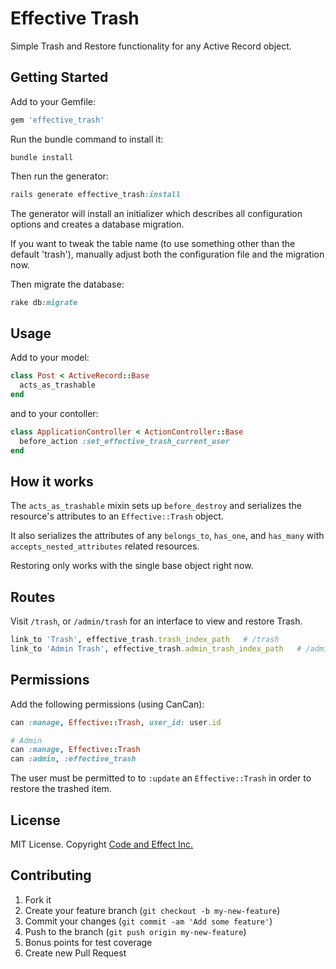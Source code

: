 # Effective Trash

Simple Trash and Restore functionality for any Active Record object.

## Getting Started

Add to your Gemfile:

```ruby
gem 'effective_trash'
```

Run the bundle command to install it:

```console
bundle install
```

Then run the generator:

```ruby
rails generate effective_trash:install
```

The generator will install an initializer which describes all configuration options and creates a database migration.

If you want to tweak the table name (to use something other than the default 'trash'), manually adjust both the configuration file and the migration now.

Then migrate the database:

```ruby
rake db:migrate
```

## Usage

Add to your model:

```ruby
class Post < ActiveRecord::Base
  acts_as_trashable
end
```

and to your contoller:

```ruby
class ApplicationController < ActionController::Base
  before_action :set_effective_trash_current_user
end
```

## How it works

The `acts_as_trashable` mixin sets up `before_destroy` and serializes the resource's attributes to an `Effective::Trash` object.

It also serializes the attributes of any `belongs_to`, `has_one`, and `has_many` with `accepts_nested_attributes` related resources.

Restoring only works with the single base object right now.

## Routes

Visit `/trash`, or `/admin/trash` for an interface to view and restore Trash.

```ruby
link_to 'Trash', effective_trash.trash_index_path   # /trash
link_to 'Admin Trash', effective_trash.admin_trash_index_path   # /admin/trash
```

## Permissions

Add the following permissions (using CanCan):

```ruby
can :manage, Effective::Trash, user_id: user.id

# Admin
can :manage, Effective::Trash
can :admin, :effective_trash
```

The user must be permitted to to `:update` an `Effective::Trash` in order to restore the trashed item.

## License

MIT License.  Copyright [Code and Effect Inc.](http://www.codeandeffect.com/)

## Contributing

1. Fork it
2. Create your feature branch (`git checkout -b my-new-feature`)
3. Commit your changes (`git commit -am 'Add some feature'`)
4. Push to the branch (`git push origin my-new-feature`)
5. Bonus points for test coverage
6. Create new Pull Request

